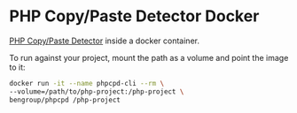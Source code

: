 # PHP Copy/Paste Detector Docker

[PHP Copy/Paste Detector](https://github.com/sebastianbergmann/phpcpd) inside a docker container.


To run against your project, mount the path as a volume and point the image to it:

```sh
docker run -it --name phpcpd-cli --rm \
--volume=/path/to/php-project:/php-project \
bengroup/phpcpd /php-project

```
